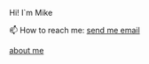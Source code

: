 Hi! I`m Mike
  
📫 How to reach me: <a href='mailto:mikelpsv@gmail.com'>send me email</a>

[about me](ABOUTME.md)
